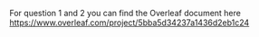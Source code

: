 For question 1 and 2 you can find the Overleaf document here https://www.overleaf.com/project/5bba5d34237a1436d2eb1c24
